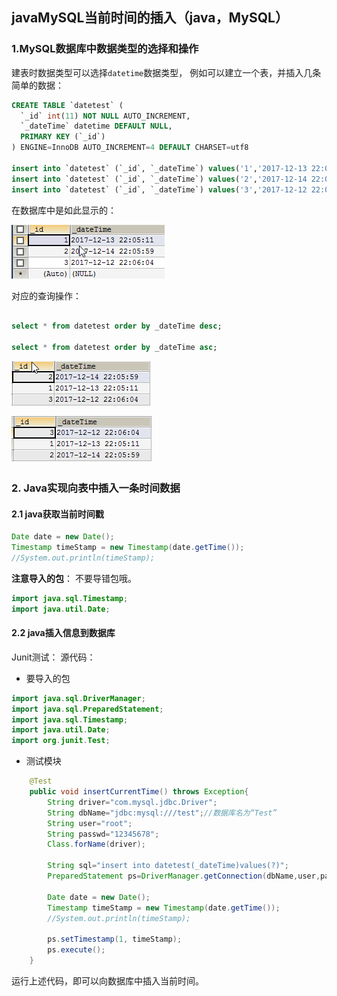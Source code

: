 ## javaMySQL当前时间的插入（java，MySQL）


### 1.MySQL数据库中数据类型的选择和操作

建表时数据类型可以选择`datetime`数据类型，
例如可以建立一个表，并插入几条简单的数据：

```sql
CREATE TABLE `datetest` (
  `_id` int(11) NOT NULL AUTO_INCREMENT,
  `_dateTime` datetime DEFAULT NULL,
  PRIMARY KEY (`_id`)
) ENGINE=InnoDB AUTO_INCREMENT=4 DEFAULT CHARSET=utf8

insert into `datetest` (`_id`, `_dateTime`) values('1','2017-12-13 22:05:11');
insert into `datetest` (`_id`, `_dateTime`) values('2','2017-12-14 22:05:59');
insert into `datetest` (`_id`, `_dateTime`) values('3','2017-12-12 22:06:04');

```

在数据库中是如此显示的：

![数据库内容][1]


对应的查询操作：
```sql

select * from datetest order by _dateTime desc;

select * from datetest order by _dateTime asc;

```

![desc排序：最新日期在前][2]

![asc排序：最旧日期在前][3]




### 2. Java实现向表中插入一条时间数据

#### 2.1 java获取当前时间戳
```java
Date date = new Date();
Timestamp timeStamp = new Timestamp(date.getTime());
//System.out.println(timeStamp);
```
**注意导入的包**：
不要导错包哦。
```java
import java.sql.Timestamp;
import java.util.Date;
```



#### 2.2 java插入信息到数据库

Junit测试：
源代码：

- 要导入的包
```java
import java.sql.DriverManager;
import java.sql.PreparedStatement;
import java.sql.Timestamp;
import java.util.Date;
import org.junit.Test;
```

- 测试模块
``` java
	@Test
	public void insertCurrentTime() throws Exception{
		String driver="com.mysql.jdbc.Driver";
		String dbName="jdbc:mysql:///test";//数据库名为“Test”
		String user="root";
		String passwd="12345678";
		Class.forName(driver);
		
		String sql="insert into datetest(_dateTime)values(?)";		
		PreparedStatement ps=DriverManager.getConnection(dbName,user,passwd).prepareStatement(sql);
		
		Date date = new Date();
		Timestamp timeStamp = new Timestamp(date.getTime());
		//System.out.println(timeStamp);
		
		ps.setTimestamp(1, timeStamp);		
		ps.execute();		
	}
```

运行上述代码，即可以向数据库中插入当前时间。


  [1]: images/1513237898843.jpg
  [2]: images/1513238166161.jpg
  [3]: images/1513238248264.jpg